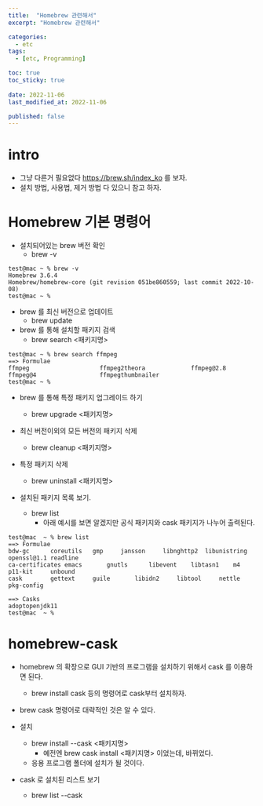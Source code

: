 ```yaml
---
title:  "Homebrew 관련해서"
excerpt: "Homebrew 관련해서"

categories:
  - etc
tags:
  - [etc, Programming]

toc: true
toc_sticky: true
 
date: 2022-11-06
last_modified_at: 2022-11-06

published: false
---
```


# intro 
* 그냥 다른거 필요없다 https://brew.sh/index_ko 를 보자. 
* 설치 방법, 사용법, 제거 방법 다 있으니 참고 하자.

# Homebrew 기본 명령어

* 설치되어있는 brew 버전 확인
	* brew -v

```
test@mac ~ % brew -v
Homebrew 3.6.4
Homebrew/homebrew-core (git revision 051be860559; last commit 2022-10-08)
test@mac ~ % 
```

* brew 를 최신 버전으로 업데이트
	* brew update
* brew 를 통해 설치할 패키지 검색
	* brew search <패키지명>

```
test@mac ~ % brew search ffmpeg
==> Formulae
ffmpeg                    ffmpeg2theora             ffmpeg@2.8                ffmpeg@4                  ffmpegthumbnailer
test@mac ~ % 
```

* brew 를 통해 특정 패키지 업그레이드 하기
	* brew upgrade <패키지명>

* 최신 버전이외의 모든 버전의 패키지 삭제
	* brew cleanup <패키지명>

* 특정 패키지 삭제
	* brew uninstall <패키지명>


* 설치된 패키지 목록 보기.
	* brew list
		* 아래 예시를 보면 알겠지만 공식 패키지와 cask 패키지가 나누어 출력된다. 

```
test@mac  ~ % brew list
==> Formulae
bdw-gc		coreutils	gmp		jansson		libnghttp2	libunistring	openssl@1.1	readline
ca-certificates	emacs		gnutls		libevent	libtasn1	m4		p11-kit		unbound
cask		gettext		guile		libidn2		libtool		nettle		pkg-config

==> Casks
adoptopenjdk11
test@mac  ~ % 
```

# homebrew-cask
* homebrew 의 확장으로 GUI 기반의 프로그램을 설치하기 위해서 cask 를 이용하면 된다. 
	* brew install cask 등의 명령어로 cask부터 설치하자.

* brew cask 명령어로 대략적인 것은 알 수 있다.

* 설치
	* brew install --cask <패키지명>
		* 예전엔  brew cask install <패키지명> 이었는데, 바뀌었다.
	* 응용 프로그램 폴더에 설치가 될 것이다.

* cask 로 설치된 리스트 보기
	* brew list --cask



